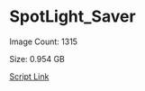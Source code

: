 # SpotLight_Saver

Image Count: 1315

Size: 0.954 GB

[Script Link](https://github.com/liuyal/Archive/blob/master/Python/Utilities/Miscellaneous/spotlight_saver.py)